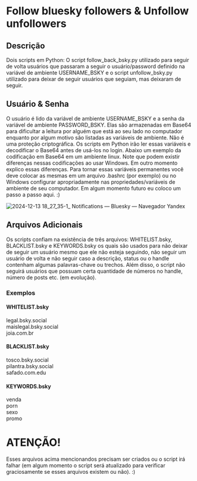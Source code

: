 # Follow bluesky followers & Unfollow unfollowers

## Descrição

Dois scripts em Python: O script follow_back_bsky.py utilizado para seguir de volta usuários que passaram a seguir o usuário/password definido na variável de ambiente USERNAME_BSKY e o script unfollow_bsky.py utilizado para deixar de seguir usuários que seguiam, mas deixaram de seguir.

## Usuário & Senha

O usuário é lido da variável de ambiente USERNAME_BSKY e a senha da variável de ambiente PASSWORD_BSKY. Elas são armazenadas em Base64 para dificultar a leitura por alguém que está ao seu lado no computador enquanto por algum motivo são listadas as variáveis de ambiente. Não é uma proteção criptográfica. Os scripts em Python irão ler essas variáveis e decodificar o Base64 antes de usá-los no login. Abaixo um exemplo da codificação em Base64 em um ambiente linux. Note que podem existir diferenças nessas codificações ao usar Windows. Em outro momento explico essas diferenças. Para tornar essas variáveis permanentes você deve colocar as mesmas em um arquivo .bashrc (por exemplo) ou no Windows configurar apropriadamente nas propriedades/variáveis de ambiente de seu computador. Em algum momento futuro eu coloco um passo a passo aqui. :)

![2024-12-13 18_27_35-1_ Notifications — Bluesky — Navegador Yandex](https://github.com/user-attachments/assets/3d4c659f-3fe9-48bc-9ed0-a49cd7d1f3b7)


## Arquivos Adicionais

Os scripts confiam na existência de três arquivos: WHITELIST.bsky, BLACKLIST.bsky e KEYWORDS.bsky os quais são usados para não deixar de seguir um usuário mesmo que ele não esteja seguindo, não seguir um usuário de volta e não seguir caso a descrição, status ou o handle contenham algumas palavras-chave ou trechos. Além disso, o script não seguirá usuários que possuam certa quantidade de números no handle, número de posts etc. (em evolução).

### Exemplos

#### WHITELIST.bsky

legal.bsky.social<BR>
maislegal.bsky.social<BR>
joia.com.br<BR>

#### BLACKLIST.bsky

tosco.bsky.social<BR>
pilantra.bsky.social<BR>
safado.com.edu<BR>


#### KEYWORDS.bsky

venda<BR>
porn<BR>
sexo<BR>
promo<BR>

# ATENÇÃO!

Esses arquivos acima mencionandos precisam ser criados ou o script irá falhar (em algum momento o script será atualizado para verificar graciosamente se esses arquivos existem ou não). :)

